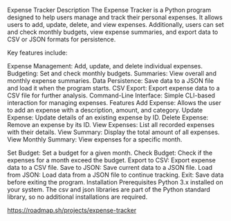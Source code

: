 Expense Tracker
Description
The Expense Tracker is a Python program designed to help users manage and track their personal expenses. It allows users to add, update, delete, and view expenses. Additionally, users can set and check monthly budgets, view expense summaries, and export data to CSV or JSON formats for persistence.

Key features include:

Expense Management: Add, update, and delete individual expenses.
Budgeting: Set and check monthly budgets.
Summaries: View overall and monthly expense summaries.
Data Persistence: Save data to a JSON file and load it when the program starts.
CSV Export: Export expense data to a CSV file for further analysis.
Command-Line Interface: Simple CLI-based interaction for managing expenses.
Features
Add Expense: Allows the user to add an expense with a description, amount, and category.
Update Expense: Update details of an existing expense by ID.
Delete Expense: Remove an expense by its ID.
View Expenses: List all recorded expenses with their details.
View Summary: Display the total amount of all expenses.
View Monthly Summary: View expenses for a specific month.

Set Budget: Set a budget for a given month.
Check Budget: Check if the expenses for a month exceed the budget.
Export to CSV: Export expense data to a CSV file.
Save to JSON: Save current data to a JSON file.
Load from JSON: Load data from a JSON file to continue tracking.
Exit: Save data before exiting the program.
Installation
Prerequisites
Python 3.x installed on your system.
The csv and json libraries are part of the Python standard library, so no additional installations are required.


https://roadmap.sh/projects/expense-tracker
